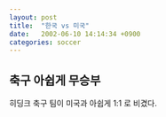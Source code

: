 ```yaml
---
layout: post
title:  "한국 vs 미국"
date:   2002-06-10 14:14:34 +0900
categories: soccer
---
```


## 축구 아쉽게 무승부 

히딩크 축구 팀이 미국과 아쉽게 1:1 로 비겼다.